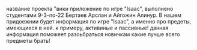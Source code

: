название проекта "вики приложение по игре "Isaac", выполнено студентами 9-3-по-22 Бертаев Арслан и Айгожин Алинур. В нашем придоежнии будет информация по игре "Isaac", а именно про предеты, имеющиеся в ней. к примеру, активиные и пассивные! данная информация поможеет разоьбраться новичкам какие лучше всего предметы брать!
